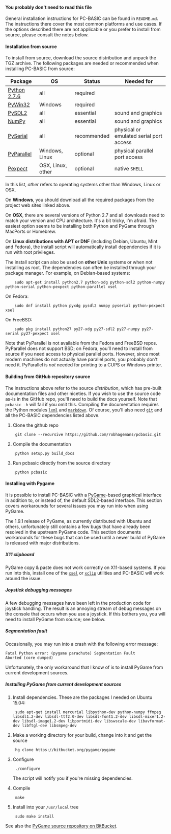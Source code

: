 #### You probably don't need to read this file ####
General installation instructions for PC-BASIC can be found in `README.md`.
The instructions there cover the most common platforms and use cases. If the
options described there are not applicable or you prefer to install from source,
please consult the notes below.

#### Installation from source ####
To install from source, download the source distribution and unpack the TGZ archive.
The following packages are needed or recommended when installing PC-BASIC from source:

| Package                                                         | OS                 | Status       | Needed for
|-----------------------------------------------------------------|--------------------|--------------|----------------------------
| [Python 2.7.6](http://www.python.org/download/releases/2.7.6/)  | all                | required     |
| [PyWin32](https://sourceforge.net/projects/pywin32/)            | Windows            | required     |
| [PySDL2](https://pysdl2.readthedocs.org/en/latest/)             | all                | essential    | sound and graphics
| [NumPy](https://sourceforge.net/projects/numpy/files/)          | all                | essential    | sound and graphics
| [PySerial](https://pypi.python.org/pypi/pyserial)               | all                | recommended  | physical or emulated serial port access
| [PyParallel](https://pypi.python.org/pypi/pyserial)             | Windows, Linux     | optional     | physical parallel port access
| [Pexpect](http://pexpect.readthedocs.org/en/latest/install.html)| OSX, Linux, other  | optional     | native `SHELL`

In this list, _other_ refers to operating systems other than Windows, Linux or OSX.

On **Windows**, you should download all the required packages from the project web sites linked above.

On **OSX**, there are several versions of Python 2.7 and all downloads need to match your version and CPU architecture. It's a bit tricky, I'm afraid. The easiest option seems to be installing both Python and PyGame through MacPorts or Homebrew.

On **Linux distributions with APT or DNF** (including Debian, Ubuntu, Mint and Fedora), the install script will automatically install dependencies if it is run with root privileges.

The install script can also be used on **other Unix** systems or when not installing as root. The dependencies can often be installed through your package manager. For example, on Debian-based systems:

        sudo apt-get install python2.7 python-xdg python-sdl2 python-numpy python-serial python-pexpect python-parallel xsel

On Fedora:

        sudo dnf install python pyxdg pysdl2 numpy pyserial python-pexpect xsel

On FreeBSD:

        sudo pkg install python27 py27-xdg py27-sdl2 py27-numpy py27-serial py27-pexpect xsel

Note that PyParallel is not available from the Fedora and FreeBSD repos. PyParallel does not support BSD; on Fedora, you'll need to install from source if you need access to physical parallel ports. However, since most modern machines do not actually have parallel ports, you probably don't need it. PyParallel is _not_ needed for printing to a CUPS or Windows printer.


#### Building from GitHub repository source ####
The instructions above refer to the source *distribution*, which has pre-built
documentation files and other niceties.
If you wish to use the source code as-is in the GitHub repo,
you'll need to build the docs yourself. Note that `pcbasic -h` will fail if you omit
this. Compiling the documentation requires the Python modules
[`lxml`](https://pypi.python.org/pypi/lxml/3.4.3) and [`markdown`](https://pypi.python.org/pypi/Markdown).
Of course, you'll also need [`git`](https://git-scm.com/) and all the PC-BASIC dependencies listed above.  

1. Clone the github repo

        git clone --recursive https://github.com/robhagemans/pcbasic.git

2. Compile the documentation

        python setup.py build_docs

3. Run pcbasic directly from the source directory

        python pcbasic


#### Installing with Pygame ####
It is possible to install PC-BASIC with a [PyGame](http://pygame.org/)-based
graphical interface in addition to, or instead of, the default SDL2-based interface.
This section covers workarounds for several issues you may run into when using PyGame.

The 1.9.1 release of PyGame, as currently distributed with Ubuntu and others, unfortunately still contains a few bugs that
have already been resolved in the upstream PyGame code. This section documents workarounds for these bugs that can be used
until a newer build of PyGame is released with major distributions.

##### X11 clipboard #####
PyGame copy & paste does not work correctly on X11-based systems.
If you run into this, install one of the [`xsel`](http://www.vergenet.net/~conrad/software/xsel/) or
[`xclip`](https://sourceforge.net/projects/xclip/)  utilities and PC-BASIC will work around the issue.

##### Joystick debugging messages ####
A few debugging messages have been left in the production code for joystick handling.
The result is an annoying stream of debug messages on the console that occurs when you use a joystick.
If this bothers you, you will need to install PyGame from source; see below.

##### Segmentation fault #####
Occasionally, you may run into a crash with the following error message:

    Fatal Python error: (pygame parachute) Segmentation Fault
    Aborted (core dumped)

Unfortunately, the only workaround that I know of is to install PyGame from current development sources.

##### Installing PyGame from current development sources #####

1. Install dependencies. These are the packages I needed on Ubuntu 15.04:

        sudo apt-get install mercurial libpython-dev python-numpy ffmpeg libsdl1.2-dev libsdl-ttf2.0-dev libsdl-font1.2-dev libsdl-mixer1.2-dev libsdl-image1.2-dev libportmidi-dev libswscale-dev libavformat-dev libftgl-dev libsmpeg-dev


2. Make a working directory for your build, change into it and get the source

        hg clone https://bitbucket.org/pygame/pygame

3. Configure

        ./configure

    The script will notify you if you're missing dependencies.

4. Compile

        make

5. Install into your `/usr/local` tree

        sudo make install

See also the [PyGame source repository on BitBucket](https://bitbucket.org/pygame/pygame/wiki/VersionControl).
